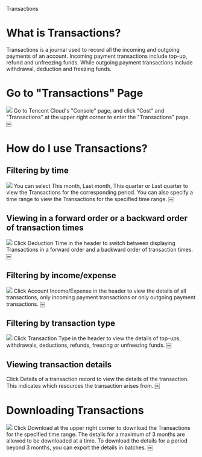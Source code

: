 Transactions

# What is Transactions?
Transactions is a journal used to record all the incoming and outgoing payments of an account. Incoming payment transactions include top-up, refund and unfreezing funds. While outgoing payment transactions include withdrawal, deduction and freezing funds.

# Go to "Transactions" Page
![](DraggedImage.png)
Go to Tencent Cloud's "Console" page, and click "Cost" and "Transactions" at the upper right corner to enter the "Transactions" page.
￼
# How do I use Transactions?
## Filtering by time
![](https://mc.qcloudimg.com/static/img/e2be25b41c508f04c5f1eec4f43a6955/DraggedImage-1.png)
You can select This month, Last month, This quarter or Last quarter to view the Transactions for the corresponding period. You can also specify a time range to view the Transactions for the specified time range.
￼
## Viewing in a forward order or a backward order of transaction times
![](https://mc.qcloudimg.com/static/img/01921290b98bb6a6a3ba8a770fc3da15/DraggedImage-2.png)
Click Deduction Time in the header to switch between displaying Transactions in a forward order and a backward order of transaction times.
￼
## Filtering by income/expense
![](https://mc.qcloudimg.com/static/img/9136f513886ee1c50da881a3beae6668/DraggedImage-3.png)
Click Account Income/Expense in the header to view the details of all transactions, only incoming payment transactions or only outgoing payment transactions.
￼
## Filtering by transaction type
![](https://mc.qcloudimg.com/static/img/66731df6099c91bb089657f29f51013f/DraggedImage-4.png)
Click Transaction Type in the header to view the details of top-ups, withdrawals, deductions, refunds, freezing or unfreezing funds.
￼
## Viewing transaction details
Click Details of a transaction record to view the details of the transaction. This indicates which resources the transaction arises from.
￼
# Downloading Transactions
![](https://mc.qcloudimg.com/static/img/003b04b18e2949685e31dd2554e03ec4/DraggedImage-5.png)
Click Download at the upper right corner to download the Transactions for the specified time range. The details for a maximum of 3 months are allowed to be downloaded at a time. To download the details for a period beyond 3 months, you can export the details in batches.
￼
